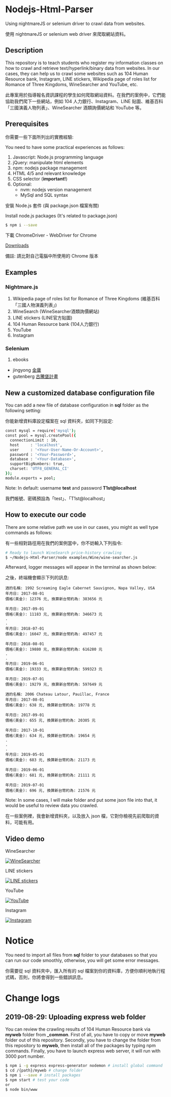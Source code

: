 # Nodejs-Html-Parser
Using nightmareJS or selenium driver to crawl data from websites.

使用 nightmareJS or selenium web driver 來爬取網站資料。

## Description
This repository is to teach students who register my information classes on how to crawl and retrieve text/hyperlink/binary data from websites. In our cases, they can help us to crawl some websites such as 104 Human Resource bank, Instagram, LINE stickers, Wikipedia page of roles list for Romance of Three Kingdoms, WineSearcher and YouTube, etc.

此專案用於指導報名資訊課程的學生如何爬取網站資料。在我們的案例中，它們能協助我們爬下一些網站，例如 104 人力銀行、Instagram、LINE 貼圖、維基百科「三國演義人物列表」、WineSearcher 酒類詢價網站和 YouTube 等。

## Prerequisites
你需要一些下面所列出的實務經驗:

You need to have some practical experiences as follows:
1. Javascript: Node.js programming language
2. jQuery: manipulate html elements
3. npm: nodejs package management
4. HTML 4/5 and relevant knowledge
5. CSS selector (**important!**)
6. Optional:
   - nvm: nodejs version management
   - MySql and SQL syntax


安裝 Node.js 套件 (與 package.json 檔案有關)

Install node.js packages (It's related to package.json)
```sh
$ npm i --save
```

下載 ChromeDriver - WebDriver for Chrome

[Downloads](https://chromedriver.chromium.org/downloads "Downloads")

備註: 請比對自己電腦中所使用的 Chrome 版本

## Examples
### Nightmare.js
1. Wikipedia page of roles list for Romance of Three Kingdoms (維基百科「三國人物演義列表」)
2. WineSearch (WineSearcher酒類詢價網站)
3. LINE stickers (LINE官方貼圖)
4. 104 Human Resource bank (104人力銀行)
5. YouTube
6. Instagram
### Selenium
1. ebooks
 - jingyong [金庸](https://www.bookwormzz.com/zh/ "金庸")
 - gutenberg [古騰堡計畫](https://www.gutenberg.org/browse/languages/zh "古騰堡計畫")

## New a customized database configuration file
You can add a new file of database configuration in **sql** folder as the following setting:

你能新增資料庫設定檔案在 sql 資料夾，如同下列設定:
```sh
const mysql = require('mysql');
const pool = mysql.createPool({
  connectionLimit : 10,
  host     : 'localhost',
  user     : '<Your-User-Name-Or-Account>',
  password : '<Your-Password>',
  database : '<Your-Database>',
  supportBigNumbers: true,
  charset: 'UTF8_GENERAL_CI'
});
module.exports = pool;
```
Note: In default: username **test** and password **T1st@localhost** 

我們帳號、密碼預設為「test」、「T1st@localhost」

## How to execute our code
There are some relative path we use in our cases, you might as well type commands as follows:

有一些相對路徑用在我們的案例當中，你不妨輸入下列指令:
```sh
# Ready to launch WineSearch price-history crawling
$ ~/Nodejs-Html-Parser/node examples/Wine/wine-searcher.js
```
Afterward, logger messages will appear in the terminal as shown below:

之後，終端機會顯示下列的訊息:
```
酒的名稱: 1992 Screaming Eagle Cabernet Sauvignon, Napa Valley, USA
年月日: 2017-08-01
價格(美金): 12376 元, 換算新台幣約為: 383656 元

年月日: 2017-09-01
價格(美金): 11183 元, 換算新台幣約為: 346673 元
.
.
年月日: 2018-07-01
價格(美金): 16047 元, 換算新台幣約為: 497457 元

年月日: 2018-08-01
價格(美金): 19880 元, 換算新台幣約為: 616280 元
.
.
年月日: 2019-06-01
價格(美金): 19333 元, 換算新台幣約為: 599323 元

年月日: 2019-07-01
價格(美金): 19279 元, 換算新台幣約為: 597649 元
```

```
酒的名稱: 2006 Chateau Latour, Pauillac, France
年月日: 2017-08-01
價格(美金): 638 元, 換算新台幣約為: 19778 元

年月日: 2017-09-01
價格(美金): 655 元, 換算新台幣約為: 20305 元

年月日: 2017-10-01
價格(美金): 634 元, 換算新台幣約為: 19654 元
.
.
.
年月日: 2019-05-01
價格(美金): 683 元, 換算新台幣約為: 21173 元

年月日: 2019-06-01
價格(美金): 681 元, 換算新台幣約為: 21111 元

年月日: 2019-07-01
價格(美金): 696 元, 換算新台幣約為: 21576 元
```
Note: In some cases, I will make folder and put some json file into that, it would be useful to review data you crawled.

在一些案例裡，我會新增資料夾，以及放入 json 檔，它對你檢視先前爬取的資料，可能有用。

## Video demo
WineSearcher

[![WineSearcher](https://i.ytimg.com/vi/SHmqWvO_ziw/hqdefault.jpg)](https://youtu.be/SHmqWvO_ziw "WineSearch")

LINE stickers

[![LINE stickers](https://i.ytimg.com/vi/SMwI2i5xkck/hqdefault.jpg)](https://youtu.be/SMwI2i5xkck "WineSearch")

YouTube

[![YouTube](https://i.ytimg.com/vi/885WDQjq7Vw/hqdefault.jpg)](https://youtu.be/885WDQjq7Vw "YouTube")

Instagram

[![Instagram](https://i.ytimg.com/vi/wILsmJz25d4/hqdefault.jpg)](https://youtu.be/wILsmJz25d4 "Instagram")

# Notice
You need to import all files from **sql** folder to your databases so that you can run our code smoothly, otherwise, you will get some error messages.

你需要從 sql 資料夾中，匯入所有的 sql 檔案到你的資料庫，方便你順利地執行程式碼，否則，你將會得到一些錯誤訊息。

# Change logs
## 2019-08-29: Uploading express web folder
You can review the crawling results of 104 Human Resource bank via **myweb** folder from **_common**. First of all, you have to copy or move **myweb** folder out of this repository. Secondly, you have to change the folder from this repository to **myweb**, then install all of the packages by typing npm commands. Finally, you have to launch express web server, it will run with 3000 port number.
```sh
$ npm i -g express express-generator nodemon # install global command
$ cd /{path}/myweb # change folder
$ npm i --save # install packages
$ npm start # test your code
or
$ node bin/www
```